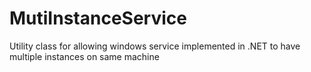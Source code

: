 MutiInstanceService
===================

Utility class for allowing windows service implemented in .NET to have multiple instances on same machine
